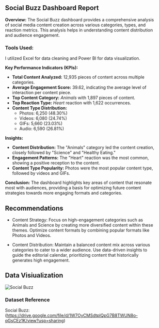 ## Social Buzz Dashboard Report

**Overview:**
The Social Buzz dashboard provides a comprehensive analysis of social media content creation across various categories, types, and reaction metrics. 
This analysis helps in understanding content distribution and audience engagement.
### Tools Used:
 I utilized Excel for data cleaning and Power BI for data visualization.

**Key Performance Indicators (KPIs):**
- **Total Content Analyzed:** 12,935 pieces of content across multiple categories.
- **Average Engagement Score:** 39.62, indicating the average level of interaction per content piece.
- **Top Content Category:** *Animals* with 1,897 pieces of content.
- **Top Reaction Type:** *Heart* reaction with 1,622 occurrences.
- **Content Type Distribution:** 
  - Photos: 6,250 (48.30%)
  - Videos: 6,080 (24.74%)
  - GIFs: 5,660 (23.03%)
  - Audio: 6,590 (26.81%)

**Insights:**
- **Content Distribution:** The "Animals" category led the content creation, closely followed by "Science" and "Healthy Eating." 
- **Engagement Patterns:** The "Heart" reaction was the most common, showing a positive reception to the content.
- **Content Type Popularity:** Photos were the most popular content type, followed by videos and GIFs.

**Conclusion:**
The dashboard highlights key areas of content that resonate most with audiences,
providing a basis for optimizing future content strategies towards more engaging formats and categories.

## Recommendations
 - Content Strategy: 
Focus on high-engagement categories such as Animals and Science by creating more diversified content within these themes.
Optimize content formats by combining popular formats like Photos and Videos.

 - Content Distribution: 
Maintain a balanced content mix across various categories to cater to a wider audience.
Use data-driven insights to guide the editorial calendar, prioritizing content that historically generates high engagement.
## Data Visiualization


![Social Buzz](https://github.com/user-attachments/assets/7c06946a-ba1c-4a50-979c-aea15dee5102)

### Dataset Reference
Social Buzz:(https://drive.google.com/file/d/1W7OyCMSdtplQpG7B8TWUN8o-qGsCEz1K/view?usp=sharing)

